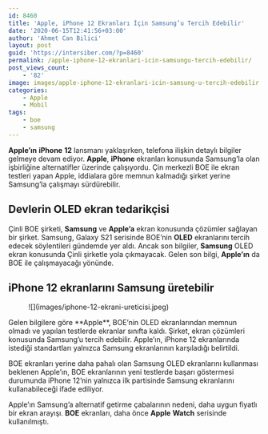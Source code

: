 ```yaml
---
id: 8460
title: 'Apple, iPhone 12 Ekranları İçin Samsung’u Tercih Edebilir'
date: '2020-06-15T12:41:56+03:00'
author: 'Ahmet Can Bilici'
layout: post
guid: 'https://intersiber.com/?p=8460'
permalink: /apple-iphone-12-ekranlari-icin-samsungu-tercih-edebilir/
post_views_count:
    - '82'
image: images/apple-iphone-12-ekranlari-icin-samsung-u-tercih-edebilir.jpeg
categories:
    - Apple
    - Mobil
tags:
    - boe
    - samsung
---
```


**Apple’ın** **iPhone** **12** lansmanı yaklaşırken, telefona ilişkin detaylı bilgiler gelmeye devam ediyor. **Apple**, **iPhone** ekranları konusunda Samsung’la olan işbirliğine alternatifler üzerinde çalışıyordu. Çin merkezli BOE ile ekran testleri yapan Apple, iddialara göre memnun kalmadığı şirket yerine Samsung’la çalışmayı sürdürebilir.

## Devlerin OLED ekran tedarikçisi

Çinli BOE şirketi, **Samsung** ve **Apple’a** ekran konusunda çözümler sağlayan bir şirket. Samsung, Galaxy S21 serisinde BOE’nin **OLED** ekranlarını tercih edecek söylentileri gündemde yer aldı. Ancak son bilgiler, **Samsung** OLED ekran konusunda Çinli şirketle yola çıkmayacak. Gelen son bilgi, **Apple’ın** da BOE ile çalışmayacağı yönünde.

## iPhone 12 ekranlarını Samsung üretebilir

<figure class="wp-block-image size-large">![](images/iphone-12-ekrani-ureticisi.jpeg)</figure>Gelen bilgilere göre **Apple**, BOE’nin OLED ekranlarından memnun olmadı ve yapılan testlerde ekranlar sınıfta kaldı. Şirket, ekran çözümleri konusunda Samsung’u tercih edebilir. Apple’ın, iPhone 12 ekranlarında istediği standartları yalnızca Samsung ekranlarının karşıladığı belirtildi.

BOE ekranları yerine daha pahalı olan Samsung OLED ekranlarını kullanması beklenen Apple’ın, BOE ekranlarının yeni testlerde başarı göstermesi durumunda iPhone 12’nin yalnızca ilk partisinde Samsung ekranlarını kullanabileceği ifade ediliyor.

Apple’ın Samsung’a alternatif getirme çabalarının nedeni, daha uygun fiyatlı bir ekran arayışı. **BOE** ekranları, daha önce **Apple** **Watch** serisinde kullanılmıştı.